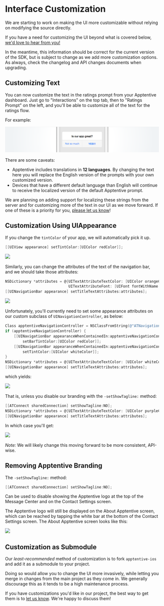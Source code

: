 # Interface Customization

We are starting to work on making the UI more customizable without relying on modifying the source directly.

If you have a need for customizing the UI beyond what is covered below, [we'd love to hear from you!](http://apptentive.com/contact/)

In the meantime, this information should be correct for the current version of the SDK, but is subject to change as we add more customization options. As always, check the changelog and API changes documents when upgrading.

## Customizing Text

You can now customize the text in the ratings prompt from your Apptentive dashboard. Just go to "Interactions" on the top tab, then to "Ratings Prompt" on the left, and you'll be able to customize all of the text for the ratings flow.

For example:

![](images/customization-ratings.png)

There are some caveats:

* Apptentive includes translations in **12 languages**. By changing the text here you will replace the English version of the prompts with your own customized version.
* Devices that have a different default language than English will continue to receive the localized version of the default Apptentive prompt.

We are planning on adding support for localizing these strings from the server and for customizing more of the text in our UI as we move forward. If one of these is a priority for you, [please let us know](http://apptentive.com/contact/)!

## Customization Using UIAppearance

If you change the `tintColor` of your app, we will automatically pick it up.

```objective-c
[[UIView appearance] setTintColor:[UIColor redColor]];
```

<img src="https://raw.github.com/apptentive/apptentive-documentation/master/using_apptentive/ios/images/customization-tintColor.png" data-src2x="https://raw.github.com/apptentive/apptentive-documentation/master/using_apptentive/ios/images/customization-tintColor@2x.png">

Similarly, you can change the attributes of the text of the navigation bar, and we should take those attributes:

```objective-c
NSDictionary *attributes = @{UITextAttributeTextColor: [UIColor orangeColor],
                             UITextAttributeFont: [UIFont fontWithName:@"Copperplate" size:20]};
[[UINavigationBar appearance] setTitleTextAttributes:attributes];
```

<img src="https://raw.github.com/apptentive/apptentive-documentation/master/using_apptentive/ios/images/customization-navTextAttributes.png" data-src2x="https://raw.github.com/apptentive/apptentive-documentation/master/using_apptentive/ios/images/customization-navTextAttributes@2x.png">

Unfortunately, you'll currently need to set some appearance attributes on our custom subclass of `UINavigationController`, as below:

```objective-c
Class apptentiveNavigationController = NSClassFromString(@"ATNavigationController");
if (apptentiveNavigationController) {
    [[UINavigationBar appearanceWhenContainedIn:apptentiveNavigationController, nil] 
        setBarTintColor:[UIColor redColor]];
    [[UINavigationBar appearanceWhenContainedIn:apptentiveNavigationController, nil] 
        setTintColor:[UIColor whiteColor]];
}
NSDictionary *attributes = @{UITextAttributeTextColor: [UIColor whiteColor]};
[[UINavigationBar appearance] setTitleTextAttributes:attributes];
```

which yields:

<img src="https://raw.github.com/apptentive/apptentive-documentation/master/using_apptentive/ios/images/customization-navTintColors.png" data-src2x="https://raw.github.com/apptentive/apptentive-documentation/master/using_apptentive/ios/images/customization-navTintColors@2x.png">

That is, unless you disable our branding with the `-setShowTagline:` method:

```objective-c
[[ATConnect sharedConnection] setShowTagline:NO];
NSDictionary *attributes = @{UITextAttributeTextColor: [UIColor purpleColor]};
[[UINavigationBar appearance] setTitleTextAttributes:attributes];
```

In which case you'll get:

<img src="https://raw.github.com/apptentive/apptentive-documentation/master/using_apptentive/ios/images/customization-noTagline.png" data-src2x="https://raw.github.com/apptentive/apptentive-documentation/master/using_apptentive/ios/images/customization-noTagline@2x.png">

*Note:* We will likely change this moving forward to be more consistent, API-wise.

## Removing Apptentive Branding

The `-setShowTagline:` method:

```objective-c
[[ATConnect sharedConnection] setShowTagline:NO];
```

Can be used to disable showing the Apptentive logo at the top of the Message Center and on the Contact Settings screen.

The Apptentive logo will still be displayed on the About Apptentive screen, which can be reached by tapping the white bar at the bottom of the Contact Settings screen. The About Apptentive screen looks like this:

<img src="https://raw.github.com/apptentive/apptentive-documentation/master/using_apptentive/ios/images/customization-aboutApptentive.png" data-src2x="https://raw.github.com/apptentive/apptentive-documentation/master/using_apptentive/ios/images/customization-aboutApptentive@2x.png">

## Customization as Submodule

Our *least-recommended* method of customization is to fork `apptentive-ios` and add it as a submodule to your project.

Doing so would allow you to change the UI more invasively, while letting you merge in changes from the main project as they come in. We generally discourage this as it tends to be a high maintenance process.

If you have customizations you'd like in our project, the best way to get them is to [let us know](http://apptentive.com/contact/). We're happy to discuss them!

